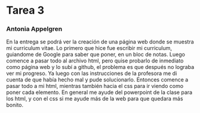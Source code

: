 # Tarea 3

### Antonia Appelgren

En la entrega se podrá ver la creación de una página web donde se muestra mi curriculum vitae. 
Lo primero que hice fue escribir mi curriculum, guiandome de Google para saber que poner, en un bloc de notas. Luego comence a pasar todo al archivo html, pero quise probarlo de inmediato como página web y lo subí a github, el problema es que después no lograba ver mi progreso. 
Ya luego con las instrucciones de la profesora me di cuenta de que había hecho mal y pude solucionarlo. Entonces comence a pasar todo a mi html, mientras también hacia el css para ir viendo como poner cada elemento. 
En general me ayude del powerpoint de la clase para los html, y con el css si me ayude más de la web para que quedara más bonito. 

